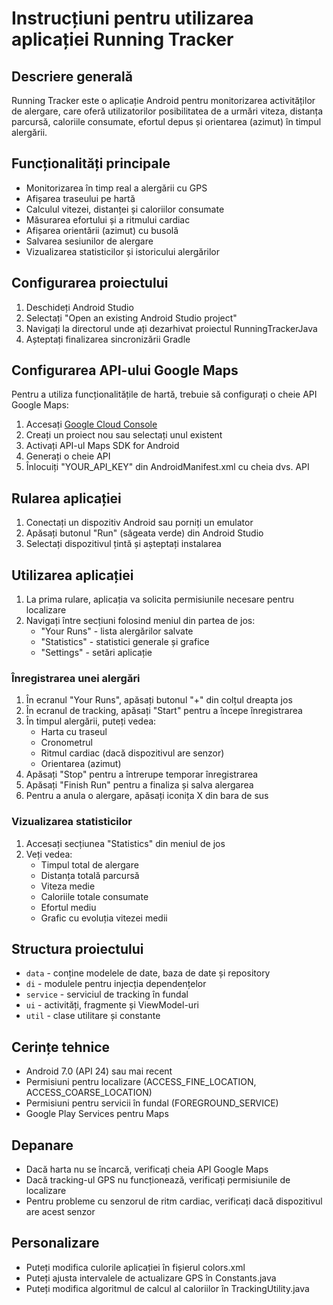 # Instrucțiuni pentru utilizarea aplicației Running Tracker

## Descriere generală
Running Tracker este o aplicație Android pentru monitorizarea activităților de alergare, care oferă utilizatorilor posibilitatea de a urmări viteza, distanța parcursă, caloriile consumate, efortul depus și orientarea (azimut) în timpul alergării.

## Funcționalități principale
- Monitorizarea în timp real a alergării cu GPS
- Afișarea traseului pe hartă
- Calculul vitezei, distanței și caloriilor consumate
- Măsurarea efortului și a ritmului cardiac
- Afișarea orientării (azimut) cu busolă
- Salvarea sesiunilor de alergare
- Vizualizarea statisticilor și istoricului alergărilor

## Configurarea proiectului
1. Deschideți Android Studio
2. Selectați "Open an existing Android Studio project"
3. Navigați la directorul unde ați dezarhivat proiectul RunningTrackerJava
4. Așteptați finalizarea sincronizării Gradle

## Configurarea API-ului Google Maps
Pentru a utiliza funcționalitățile de hartă, trebuie să configurați o cheie API Google Maps:
1. Accesați [Google Cloud Console](https://console.cloud.google.com/)
2. Creați un proiect nou sau selectați unul existent
3. Activați API-ul Maps SDK for Android
4. Generați o cheie API
5. Înlocuiți "YOUR_API_KEY" din AndroidManifest.xml cu cheia dvs. API

## Rularea aplicației
1. Conectați un dispozitiv Android sau porniți un emulator
2. Apăsați butonul "Run" (săgeata verde) din Android Studio
3. Selectați dispozitivul țintă și așteptați instalarea

## Utilizarea aplicației
1. La prima rulare, aplicația va solicita permisiunile necesare pentru localizare
2. Navigați între secțiuni folosind meniul din partea de jos:
   - "Your Runs" - lista alergărilor salvate
   - "Statistics" - statistici generale și grafice
   - "Settings" - setări aplicație

### Înregistrarea unei alergări
1. În ecranul "Your Runs", apăsați butonul "+" din colțul dreapta jos
2. În ecranul de tracking, apăsați "Start" pentru a începe înregistrarea
3. În timpul alergării, puteți vedea:
   - Harta cu traseul
   - Cronometrul
   - Ritmul cardiac (dacă dispozitivul are senzor)
   - Orientarea (azimut)
4. Apăsați "Stop" pentru a întrerupe temporar înregistrarea
5. Apăsați "Finish Run" pentru a finaliza și salva alergarea
6. Pentru a anula o alergare, apăsați iconița X din bara de sus

### Vizualizarea statisticilor
1. Accesați secțiunea "Statistics" din meniul de jos
2. Veți vedea:
   - Timpul total de alergare
   - Distanța totală parcursă
   - Viteza medie
   - Caloriile totale consumate
   - Efortul mediu
   - Grafic cu evoluția vitezei medii

## Structura proiectului
- `data` - conține modelele de date, baza de date și repository
- `di` - modulele pentru injecția dependențelor
- `service` - serviciul de tracking în fundal
- `ui` - activități, fragmente și ViewModel-uri
- `util` - clase utilitare și constante

## Cerințe tehnice
- Android 7.0 (API 24) sau mai recent
- Permisiuni pentru localizare (ACCESS_FINE_LOCATION, ACCESS_COARSE_LOCATION)
- Permisiuni pentru servicii în fundal (FOREGROUND_SERVICE)
- Google Play Services pentru Maps

## Depanare
- Dacă harta nu se încarcă, verificați cheia API Google Maps
- Dacă tracking-ul GPS nu funcționează, verificați permisiunile de localizare
- Pentru probleme cu senzorul de ritm cardiac, verificați dacă dispozitivul are acest senzor

## Personalizare
- Puteți modifica culorile aplicației în fișierul colors.xml
- Puteți ajusta intervalele de actualizare GPS în Constants.java
- Puteți modifica algoritmul de calcul al caloriilor în TrackingUtility.java
